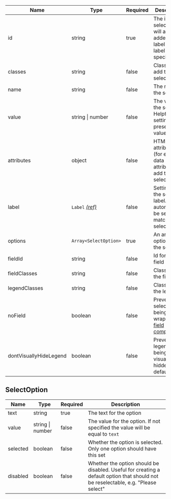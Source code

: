 | Name                   | Type                                 | Required | Description                                                                           |
| ---------------------- | ------------------------------------ | -------- | ------------------------------------------------------------------------------------- |
| id                     | string                               | true     | The id of the select. This will also be added to the label if a label is specified    |
| classes                | string                               | false    | Classes to add to the select.                                                         |
| name                   | string                               | false    | The name of the select                                                                |
| value                  | string &#124; number                 | false    | The value of the select. Helpful for setting the preselected value                    |
| attributes             | object                               | false    | HTML attributes (for example data attributes) to add to the select                    |
| label                  | `Label` [_(ref)_](/components/label) | false    | Settings for the select label. `for` will automatically be set to match the select id |
| options                | `Array<SelectOption>`                | true     | An array of options for the select                                                    |
| fieldId                | string                               | false    | Id for the field                                                                      |
| fieldClasses           | string                               | false    | Classes for the field                                                                 |
| legendClasses          | string                               | false    | Classes for the legend                                                                |
| noField                | boolean                              | false    | Prevents the select from being wrapped in a [field component](/components/field)      |
| dontVisuallyHideLegend | boolean                              | false    | Prevents the legend from being visually hidden by default                             |

## SelectOption

| Name     | Type                 | Required | Description                                                                                                                       |
| -------- | -------------------- | -------- | --------------------------------------------------------------------------------------------------------------------------------- |
| text     | string               | true     | The text for the option                                                                                                           |
| value    | string &#124; number | false    | The value for the option. If not specified the value will be equal to `text`                                                      |
| selected | boolean              | false    | Whether the option is selected. Only one option should have this set                                                              |
| disabled | boolean              | false    | Whether the option should be disabled. Useful for creating a default option that should not be reselectable, e.g. "Please select" |
